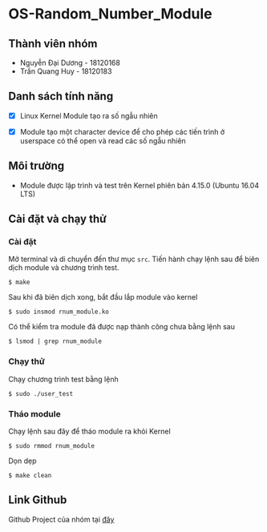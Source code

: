 # OS-Random_Number_Module
## Thành viên nhóm
- Nguyễn Đại Dương - 18120168
- Trần Quang Huy - 18120183
## Danh sách tính năng
- [x] Linux Kernel Module tạo ra số ngẫu nhiên

- [x] Module tạo một character device để cho phép các tiến trình ở userspace có thể open và read các số ngẫu nhiên
## Môi trường
- Module được lập trình và test trên Kernel phiên bản 4.15.0 (Ubuntu 16.04 LTS)
## Cài đặt và chạy thử
### Cài đặt
Mở terminal và di chuyển đến thư mục `src`. Tiến hành chạy lệnh sau để biên dịch module và chương trình test.
```
$ make
```
Sau khi đã biên dịch xong, bắt đầu lắp module vào kernel
```
$ sudo insmod rnum_module.ko
```
Có thể kiểm tra module đã được nạp thành công chưa bằng lệnh sau
```
$ lsmod | grep rnum_module
```
### Chạy thử
Chạy chương trình test bằng lệnh
```
$ sudo ./user_test
```
### Tháo module
Chạy lệnh sau đây để tháo module ra khỏi Kernel
```
$ sudo rmmod rnum_module
```
Dọn dẹp
```
$ make clean
```

## Link Github
Github Project của nhóm tại [đây](https://github.com/l4zyc0d3r/OS-Random_Number_Module)